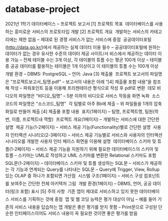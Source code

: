 # database-project
2021년 1학기 데이터베이스 – 프로젝트 보고서
[1] 프로젝트 목표
 데이터베이스를 사용하는 흥미로운 서비스의 프로토타입 개발
[2] 프로젝트 개요
 개발하는 서비스의 카테고리에는 제한 없음
– 제대로 된 경쟁 서비스가 없는 서비스에 중점
 공공데이터포털(http://data.go.kr/)에서 제공하는 실제 데이터 이용 필수
– 공공데이터포털에 원하는 데이터가 없는 경우 유사한 수준의 데이터 제공 사이트/서
비스에서 제공하는 데이터 이용 가능
– 전체 테이블 수는 3개 이상, 각 테이블의 튜플 수는 평균 100개 이상
– 테이블 중 공공 데이터를 활용하는 테이블은 1개 이상이고 이 테이블의 튜플 수는
100개 이상
 개발 환경
– DBMS: PostgreSQL
– 언어: Java
[3] 제출물
 프로젝트 보고서의 파일명은 “프로젝트보고서_팀명.pdf”
– 보고서의 내용은 아래 “[4] 제출물 포함 내용”을 참조해 작성
– 파워포인트 등을 이용해 프리젠테이션 형식으로 작성 후 pdf로 변환
 데모 비디오의 파일명은 “비디오_팀명”
– 5분 이하의 비디오로 서비스 작동을 화면 녹화
 소스 코드의 파일명은 “소스코드_팀명”
 각 팀별로 아주 Bb에 제출
– 위 파일들을 1개의 압축 화일로 만들어 제출
[4] 제출물 포함 내용
 표지(1페이지)
– 팀명, 프로젝트명, 팀원(학번, 이름, 프로젝트내 역할)
 프로젝트 개요(1페이지)
– 개발하는 서비스에 대한 간단한 설명
 제공 기능(1-2페이지)
– 서비스 제공 기능(Functionality)별로 간단한 설명
 사용자 인터랙션 시나리오(2-3페이지)
– 서비스 제공 기능별로 서비스와 사용자의 인터랙션 시나리오를 개발한 사용자 인터
페이스 화면을 이용해 설명
 데이터베이스 스키마 및 튜플(1-2페이지)
– 서비스 제공 기능을 지원하기 위해 필요한 데이터베이스의 스키마 및 튜플
– 스키마는 UML로 작성하고 UML 스키마를 변환한 Relational 스키마도 포함
 SQL문(1-2페이지)
– 데이터베이스 스키마 및 튜플 생성하는 SQL문
– 서비스가 제공하는 각 기능과 연계되는 Query를 나타내는 SQL문
– Query에 Trigger, View, Rollup 있는 OLAP 중 하나가 포함되면 가산점
 시스템 구조(1페이지)
– 서비스 구성 컴포넌트를 보여주는 간단한 전체 아키텍처 그림
 개발 환경(1페이지)
– DBMS, 언어, 공공 데이터(링크 포함) 표시
[5] 주의 사항
 기존 앱이 제대로 서비스하고 있지 못한 데이터베이스 서비스를 기획하는 것에 중점
 앱 및 웹 코딩 능력은 평가 대상이 아님
– 예를 들어 기존의 서비스 내용을 답습하는 앱 개발은 좋은 평가를 받지 못함
– Print문으로 구성된 단순한 인터페이스이어도 서비스 내용이 꼭 필요한 것이면 좋은
평가를 받음
